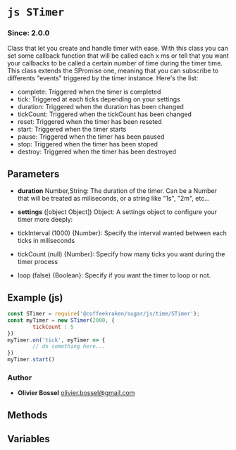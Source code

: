 


<!-- @namespace    sugar.js.time -->
<!-- @name    STimer -->

# ```js STimer ```
### Since: 2.0.0

Class that let you create and handle timer with ease.
With this class you can set some callback function that will be
called each x ms or tell that you want your callbacks to be called
a certain number of time during the timer time.
This class extends the SPromise one, meaning that you can subscribe to differents "events" triggered by the timer instance. Here's the list:
- complete: Triggered when the timer is completed
- tick: Triggered at each ticks depending on your settings
- duration: Triggered when the duration has been changed
- tickCount: Triggered when the tickCount has been changed
- reset: Triggered when the timer has been reseted
- start: Triggered when the timer starts
- pause: Triggered when the timer has been paused
- stop: Triggered when the timer has been stoped
- destroy: Triggered when the timer has been destroyed

## Parameters

- **duration**  Number,String: The duration of the timer. Can be a Number that will be treated as miliseconds, or a string like "1s", "2m", etc...

- **settings** ([object Object]) Object: A settings object to configure your timer more deeply:
- tickInterval (1000) {Number}: Specify the interval wanted between each ticks in miliseconds
- tickCount (null) {Number}: Specify how many ticks you want during the timer process
- loop (false) {Boolean}: Specify if you want the timer to loop or not.



## Example (js)

```js
const STimer = require('@coffeekraken/sugar/js/time/STimer');
const myTimer = new STimer(2000, {
		tickCount : 5
})
myTimer.on('tick', myTimer => {
		// do something here...
})
myTimer.start()
```


### Author
- **Olivier Bossel** <a href="mailto:olivier.bossel@gmail.com">olivier.bossel@gmail.com</a> 


## Methods



## Variables


